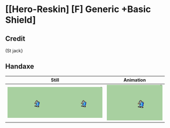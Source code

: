 # [\[Hero-Reskin\] \[F\] Generic +Basic Shield]

## Credit

(St jack}
	
## Handaxe

| Still | Animation |
| :---: | :-------: |
| ![Handaxe still](./Handaxe_000.png) | ![Handaxe animation](./Handaxe.gif) |
